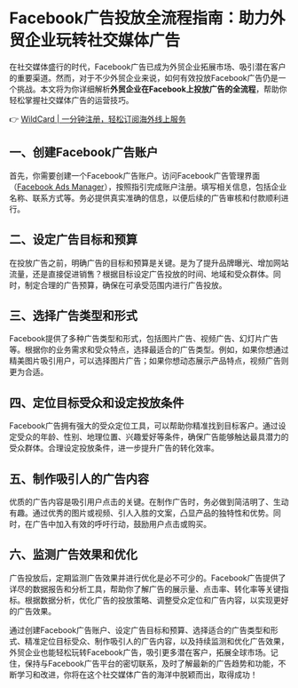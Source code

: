 # Facebook广告投放全流程指南：助力外贸企业玩转社交媒体广告

在社交媒体盛行的时代，Facebook广告已成为外贸企业拓展市场、吸引潜在客户的重要渠道。然而，对于不少外贸企业来说，如何有效投放Facebook广告仍是一个挑战。本文将为你详细解析**外贸企业在Facebook上投放广告的全流程**，帮助你轻松掌握社交媒体广告的运营技巧。

👉 [WildCard | 一分钟注册，轻松订阅海外线上服务](https://bbtdd.com/WildCard)

## 一、创建Facebook广告账户

首先，你需要创建一个Facebook广告账户。访问Facebook广告管理界面（[Facebook Ads Manager](https://bbtdd.com/WildCard)），按照指引完成账户注册。填写相关信息，包括企业名称、联系方式等。务必提供真实准确的信息，以便后续的广告审核和付款顺利进行。

## 二、设定广告目标和预算

在投放广告之前，明确广告的目标和预算是关键。是为了提升品牌曝光、增加网站流量，还是直接促进销售？根据目标设定广告投放的时间、地域和受众群体。同时，制定合理的广告预算，确保在可承受范围内进行广告投放。

## 三、选择广告类型和形式

Facebook提供了多种广告类型和形式，包括图片广告、视频广告、幻灯片广告等。根据你的业务需求和受众特点，选择最适合的广告类型。例如，如果你想通过精美图片吸引用户，可以选择图片广告；如果你想动态展示产品特点，视频广告则更为合适。

## 四、定位目标受众和设定投放条件

Facebook广告拥有强大的受众定位工具，可以帮助你精准找到目标客户。通过设定受众的年龄、性别、地理位置、兴趣爱好等条件，确保广告能够触达最具潜力的受众群体。合理设定投放条件，进一步提升广告的转化效率。

## 五、制作吸引人的广告内容

优质的广告内容是吸引用户点击的关键。在制作广告时，务必做到简洁明了、生动有趣。通过优秀的图片或视频、引人入胜的文案，凸显产品的独特性和优势。同时，在广告中加入有效的呼吁行动，鼓励用户点击或购买。

## 六、监测广告效果和优化

广告投放后，定期监测广告效果并进行优化是必不可少的。Facebook广告提供了详尽的数据报告和分析工具，帮助你了解广告的展示量、点击率、转化率等关键指标。根据数据分析，优化广告的投放策略、调整受众定位和广告内容，以实现更好的广告效果。

通过创建Facebook广告账户、设定广告目标和预算、选择适合的广告类型和形式、精准定位目标受众、制作吸引人的广告内容，以及持续监测和优化广告效果，外贸企业也能轻松玩转Facebook广告，吸引更多潜在客户，拓展全球市场。记住，保持与Facebook广告平台的密切联系，及时了解最新的广告趋势和功能，不断学习和改进，你将在这个社交媒体广告的海洋中脱颖而出，取得成功！